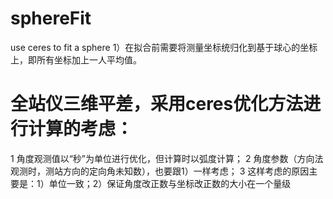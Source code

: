 # sphereFit
use ceres to fit a sphere
1）在拟合前需要将测量坐标统归化到基于球心的坐标上，即所有坐标加上一人平均值。


# 全站仪三维平差，采用ceres优化方法进行计算的考虑：
1 角度观测值以“秒”为单位进行优化，但计算时以弧度计算；
2 角度参数（方向法观测时，测站方向的定向角未知数），也要跟1）一样考虑；
3 这样考虑的原因主要是：1）单位一致；2）保证角度改正数与坐标改正数的大小在一个量级
